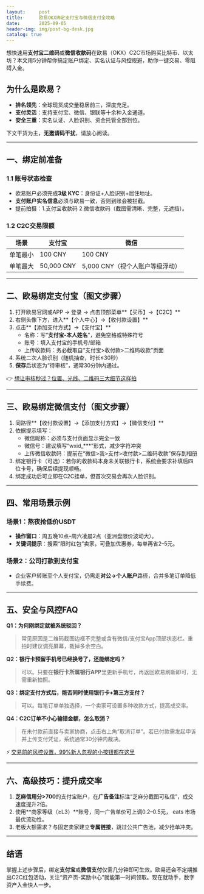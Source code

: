 ```yaml
---
layout:     post
title:      欧易OKX绑定支付宝与微信支付全攻略
date:       2025-09-05
header-img: img/post-bg-desk.jpg
catalog: true
---
```


想快速用**支付宝二维码**或**微信收款码**在欧易（OKX）C2C市场购买比特币、以太坊？本文用5分钟帮你搞定账户绑定、实名认证与风控规避，助你一键交易、零阻碍入金。

## 为什么是欧易？
- **排名领先**：全球现货成交量稳居前三，深度充足。  
- **支付灵活**：支持支付宝、微信、银联等十余种入金通道。  
- **安全三重**：实名认证、人脸识别、资金托管全部到位。  

下文干货为主，**无邀请码干扰**，请放心阅读。

---

## 一、绑定前准备
### 1.1 账号状态检查
- 欧易账户必须完成**3级 KYC**：身份证+人脸识别+居住地址。
- **支付账户实名信息**必须与欧易一致，否则到账会被拦截。
- 提前拍摄：1.支付宝收款码 2.微信收款码（截图需清晰、完整，无遮挡）。

### 1.2 C2C交易限额
| 场景 | 支付宝 | 微信 |  
| ---- | ------ | ---- |
| 单笔最小 | 100 CNY | 100 CNY |
| 单笔最大 | 50,000 CNY | 5,000 CNY（视个人账户等级浮动） |

---

## 二、欧易绑定支付宝（图文步骤）
1. 打开欧易官网或APP → 登录 → 点击顶部菜单**【买币】→【C2C】**  
2. 右侧头像下方，进入**【个人中心】→【收付款设置】**  
3. 点击**【添加支付方式】→【支付宝】**  
   - 名称：写“**支付宝-本人姓名**”，避免空格或特殊符号  
   - 账号：填入支付宝的手机号/邮箱  
   - 上传收款码：务必截取自“支付宝>收付款>二维码收款”页面  
4. 系统二次人脸识别（随机抽查，时长≤30秒）  
5. **保存**后状态为“待审核”，通常30分钟内通过。

👉 [想让审核秒过？位置、光线、二维码三大细节这样拍](https://okxdog.com/)

---

## 三、欧易绑定微信支付（图文步骤）
1. 同路径**【收付款设置】→【添加支付方式】→【微信支付】**  
2. 依据提示填写：  
   - 微信昵称：必须与支付页面显示完全一致  
   - 微信号：建议填写“wxid_***”形式，减少字符冲突  
   - 上传微信收款码：提前在“微信>我>支付>收付款>二维码收款”保存到相册  
3. 绑定银行卡（可选）：若你的收款码本身未关联银行卡，系统会要求补填后四位卡号，确保后续提现顺畅。  
4. 绑定成功后可立即在C2C挂单，但首次交易会再次人脸识别。

--- 

## 四、常用场景示例
### 场景1：熬夜抢低价USDT
- **操作窗口**：周五晚10点–周六凌晨2点（亚洲盘限价波动大）。  
- **关键词提示**：搜索“限时红包”卖家，可叠加优惠券，每单再省2–5元。  

### 场景2：公司打款到支付宝
- 企业客户转账至个人支付宝，仍需走**对公→个人账户**路径，合并多笔订单降低手续费。

---

## 五、安全与风控FAQ
**Q1：为何刚绑定就被系统驳回？**  
> 常见原因是二维码截图边框不完整或含有微信/支付宝App顶部状态栏。重拍时建议调亮屏幕，裁掉多余空白。

**Q2：银行卡预留手机号已经换号了，还能绑定吗？**  
> 可以。只要在**银行卡所属银行APP**里更新手机号，再返回欧易刷新即可，无需重新拍照。

**Q3：绑定支付方式后，能否同时使用银行卡+第三方支付？**  
> 可以。每笔订单单独选择，一个卖家可设置多种收款方式，提高成交率。

**Q4：C2C订单不小心输错金额，怎么取消？**  
> 在未付款前直接与卖家协商，点击右上角“取消订单”。若已付款需发起申诉并上传支付凭证，系统通常30分钟内裁决。

⚡ [交易前的风控设置，99%新人忽视的小按钮都在这里](https://okxdog.com/)

---

## 六、高级技巧：提升成交率
1. **芝麻信用分>700**的支付宝账户，在**广告备注**标注“芝麻分截图可私信”，成交速度提升2倍。  
2. 使用**商家等级（≥L3）**账号，同一广告单价可上调0.2–0.5元， eats 市场最优流动性。  
3. 老板大额需求？与固定卖家建立**专属链接**，跳过公共广告池，减少抢单冲突。

---

## 结语
掌握上述步骤后，绑定**支付宝**或**微信支付**仅需几分钟即可生效。欧易还会不定期推出C2C红包活动，关注“资产页-奖励中心”就能第一时间领取。现在就动手，数字资产入金快人一步。